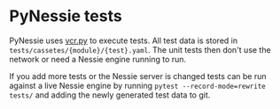 # PyNessie tests

PyNessie uses [vcr.py](https://vcrpy.readthedocs.io/) to execute tests. All test data is stored in
`tests/cassetes/{module}/{test}.yaml`. The unit tests then don't use the network or need a Nessie engine running to run.

If you add more tests or the Nessie server is changed tests can be run against a live Nessie engine by running
`pytest --record-mode=rewrite tests/` and adding the newly generated test data to git.
